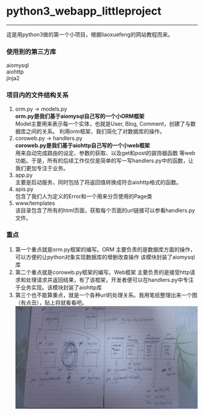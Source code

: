 # python3_webapp_littleproject

----------

这是用python3做的第一个小项目，根据liaoxuefeng的网站教程而来。

### 使用到的第三方库
aiomysql  
aiohttp  
jinja2  

### 项目内的文件结构关系
1. orm.py -> models.py  
**orm.py是我们基于aiomysql自己写的一个小ORM框架**  
Model主要用来表示每一个实体，也就是User, Blog, Comment，创建了与数据库之间的关系。
利用orm框架，我们简化了对数据库的操作。
2. coroweb.py -> handlers.py  
**coroweb.py是我们基于aiohttp自己写的一个小web框架**  
用来自动完成路由的设定、参数的获取、以及get和post的装饰器函数 等web功能。于是，所有的后续工作仅仅是简单的写一写handlers.py中的函数，让我们更加专注于业务。
3. app.py  
主要是启动服务，同时包括了将返回值转换成符合aiohttp格式的函数。
4. apis.py  
包含了我们人为定义的Error和一个用来分页使用的Page类
5. www/templates  
该目录包含了所有的html页面，获取每个页面的url链接可以参看handlers.py文件。

### 重点
1. 第一个重点就是orm.py框架的编写。ORM 主要负责的是数据库方面的操作，可以方便的让python对象实现数据库的增删改查操作 该模块封装了aiomysql库
2. 第二个重点就是coroweb.py框架的编写。Web框架 主要负责的是接受http请求和处理请求并返回结果，有了该框架，开发者便可以在handlers.py中专注于业务实现。该模块封装了aiohttp库
3. 第三个也不能算重点，就是一个各种url的处理关系。我用笔纸整理出来一个图（有点丑），贴上将就看看吧。![url-relation](https://github.com/maoyu2014/python3_webapp_littleproject/blob/day-15/%E9%A1%B5%E9%9D%A2%E8%B0%83%E7%94%A8%E5%85%B3%E7%B3%BB%E5%9B%BE.jpg)